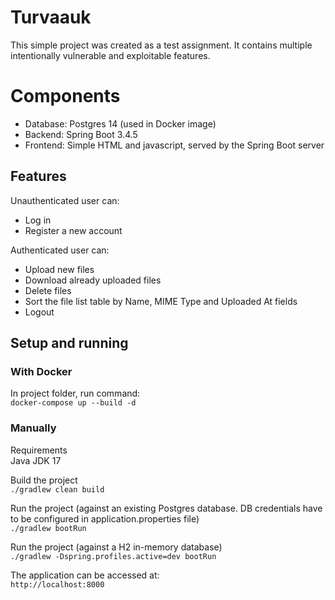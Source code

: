 # Turvaauk
This simple project was created as a test assignment. It contains multiple intentionally vulnerable and exploitable features.

# Components
- Database: Postgres 14 (used in Docker image)
- Backend: Spring Boot 3.4.5
- Frontend: Simple HTML and javascript, served by the Spring Boot server

## Features
Unauthenticated user can:
- Log in
- Register a new account

Authenticated user can:
- Upload new files
- Download already uploaded files
- Delete files
- Sort the file list table by Name, MIME Type and Uploaded At fields
- Logout

## Setup and running
### With Docker
In project folder, run command:  
`docker-compose up --build -d`

### Manually
Requirements  
Java JDK 17

Build the project  
`./gradlew clean build`

Run the project (against an existing Postgres database. DB credentials have to be configured in application.properties file)  
`./gradlew bootRun`

Run the project (against a H2 in-memory database)  
`./gradlew -Dspring.profiles.active=dev bootRun`

The application can be accessed at:  
`http://localhost:8000`

